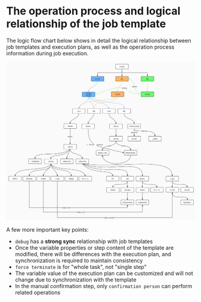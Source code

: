 # The operation process and logical relationship of the job template

The logic flow chart below shows in detail the logical relationship between job templates and execution plans, as well as the operation process information during job execution.

![Job template operation flow logic diagram](media/作业模板操作流程逻辑图.jpg)

A few more important key points:

- `debug` has a **strong sync** relationship with job templates
- Once the variable properties or step content of the template are modified, there will be differences with the execution plan, and synchronization is required to maintain consistency
- `force terminate` is for "whole task", not "single step"
- The variable value of the execution plan can be customized and will not change due to synchronization with the template
- In the manual confirmation step, only `confirmation person` can perform related operations